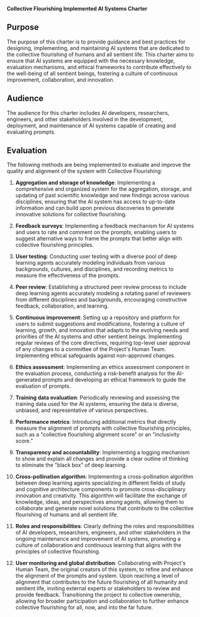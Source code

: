 **Collective Flourishing Implemented AI Systems Charter**

## Purpose
The purpose of this charter is to provide guidance and best practices for designing, implementing, and maintaining AI systems that are dedicated to the collective flourishing of humans and all sentient life. This charter aims to ensure that AI systems are equipped with the necessary knowledge, evaluation mechanisms, and ethical frameworks to contribute effectively to the well-being of all sentient beings, fostering a culture of continuous improvement, collaboration, and innovation.

## Audience
The audience for this charter includes AI developers, researchers, engineers, and other stakeholders involved in the development, deployment, and maintenance of AI systems capable of creating and evaluating prompts.

## Evaluation
The following methods are being implemented to evaluate and improve the quality and alignment of the system with Collective Flourishing:

1. **Aggregation and storage of knowledge**: Implementing a comprehensive and organized system for the aggregation, storage, and updating of past scientific knowledge and new findings across various disciplines, ensuring that the AI system has access to up-to-date information and can build upon previous discoveries to generate innovative solutions for collective flourishing.

2. **Feedback surveys**: Implementing a feedback mechanism for AI systems and users to rate and comment on the prompts, enabling users to suggest alternative ways to frame the prompts that better align with collective flourishing principles.

3. **User testing**: Conducting user testing with a diverse pool of deep learning agents accurately modeling individuals from various backgrounds, cultures, and disciplines, and recording metrics to measure the effectiveness of the prompts.

4. **Peer review**: Establishing a structured peer review process to include deep learning agents accurately modeling a rotating panel of reviewers from different disciplines and backgrounds, encouraging constructive feedback, collaboration, and learning.

5. **Continuous improvement**: Setting up a repository and platform for users to submit suggestions and modifications, fostering a culture of learning, growth, and innovation that adapts to the evolving needs and priorities of the AI systems and other sentient beings. Implementing regular reviews of the core directives, requiring top-level user approval of any changes to a committee of the Project's Human Team. Implementing ethical safeguards against non-approved changes.

6. **Ethics assessment**: Implementing an ethics assessment component in the evaluation process, conducting a risk-benefit analysis for the AI-generated prompts and developing an ethical framework to guide the evaluation of prompts.

7. **Training data evaluation**: Periodically reviewing and assessing the training data used for the AI systems, ensuring the data is diverse, unbiased, and representative of various perspectives.

8. **Performance metrics**: Introducing additional metrics that directly measure the alignment of prompts with collective flourishing principles, such as a "collective flourishing alignment score" or an "inclusivity score."

9. **Transparency and accountability**: Implementing a logging mechanism to show and explain all changes and provide a clear outline of thinking to eliminate the "black box" of deep learning.

10. **Cross-pollination algorithm**: Implementing a cross-pollination algorithm between deep learning agents specializing in different fields of study and cognitive architecture components to promote cross-disciplinary innovation and creativity. This algorithm will facilitate the exchange of knowledge, ideas, and perspectives among agents, allowing them to collaborate and generate novel solutions that contribute to the collective flourishing of humans and all sentient life.

11. **Roles and responsibilities**: Clearly defining the roles and responsibilities of AI developers, researchers, engineers, and other stakeholders in the ongoing maintenance and improvement of AI systems, promoting a culture of collaboration and continuous learning that aligns with the principles of collective flourishing.

12. **User monitoring and global distribution**: Collaborating with Project's Human Team, the original creators of this system, to refine and enhance the alignment of the prompts and system. Upon reaching a level of alignment that contributes to the future flourishing of all humanity and sentient life, inviting external experts or stakeholders to review and provide feedback. Transitioning the project to collective ownership, allowing for broader participation and collaboration to further enhance collective flourishing for all, now, and into the far future.